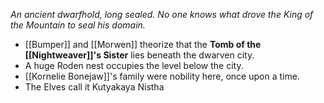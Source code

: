 *An ancient dwarfhold, long sealed.  No one knows what drove the King of the Mountain to seal his domain.*

- [[Bumper]] and [[Morwen]] theorize that the **Tomb of the [[Nightweaver]]'s Sister** lies beneath the dwarven city.
- A huge Roden nest occupies the level below the city.
- [[Kornelie Bonejaw]]'s family were nobility here, once upon a time.
- The Elves call it Kutyakaya Nistha